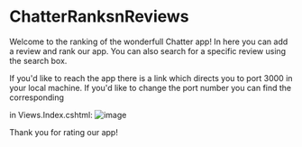 # ChatterRanksnReviews

Welcome to the ranking of the wonderfull Chatter app!
In here you can add a review and rank our app.
You can also search for a specific review using the search box.

If you'd like to reach the app there is a link which directs you to port 3000 in your local machine.
If you'd like to change the port number you can find the corresponding <div> in Views.Index.cshtml:
  ![image](https://user-images.githubusercontent.com/91034418/170108484-af980dea-e2fe-4abb-ac41-4e25cb86f065.png)

Thank you for rating our app!
